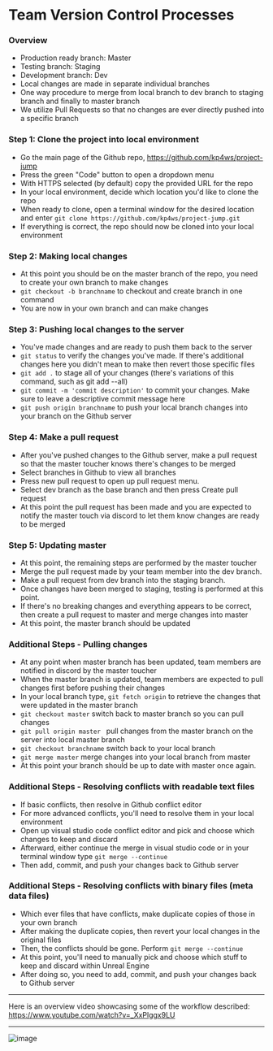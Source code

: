 # Team Version Control Processes

### Overview
- Production ready branch: Master
- Testing branch: Staging
- Development branch: Dev
- Local changes are made in separate individual branches
- One way procedure to merge from local branch to dev branch to staging branch and finally to master branch
- We utilize Pull Requests so that no changes are ever directly pushed into a specific branch

### Step 1: Clone the project into local environment
- Go the main page of the Github repo, https://github.com/kp4ws/project-jump
- Press the green "Code" button to open a dropdown menu
- With HTTPS selected (by default) copy the provided URL for the repo
- In your local environment, decide which location you'd like to clone the repo
- When ready to clone, open a terminal window for the desired location and enter `git clone https://github.com/kp4ws/project-jump.git`
- If everything is correct, the repo should now be cloned into your local environment

### Step 2: Making local changes
- At this point you should be on the master branch of the repo, you need to create your own branch to make changes
- `git checkout -b branchname` to checkout and create branch in one command
- You are now in your own branch and can make changes

### Step 3: Pushing local changes to the server
- You've made changes and are ready to push them back to the server
- `git status` to verify the changes you've made. If there's additional changes here you didn't mean to make then revert those specific files
- `git add .` to stage all of your changes (there's variations of this command, such as git add --all)
- `git commit -m 'commit description'` to commit your changes. Make sure to leave a descriptive commit message here
- `git push origin branchname` to push your local branch changes into your branch on the Github server

### Step 4: Make a pull request
- After you've pushed changes to the Github server, make a pull request so that the master toucher knows there's changes to be merged
- Select branches in Github to view all branches
- Press new pull request to open up pull request menu.
- Select dev branch as the base branch and then press Create pull request
- At this point the pull request has been made and you are expected to notify the master touch via discord to let them know changes are ready to be merged

### Step 5: Updating master
- At this point, the remaining steps are performed by the master toucher
- Merge the pull request made by your team member into the dev branch.
- Make a pull request from dev branch into the staging branch.
- Once changes have been merged to staging, testing is performed at this point.
- If there's no breaking changes and everything appears to be correct, then create a pull request to master and merge changes into master
- At this point, the master branch should be updated

### Additional Steps - Pulling changes
- At any point when master branch has been updated, team members are notified in discord by the master toucher
- When the master branch is updated, team members are expected to pull changes first before pushing their changes
- In your local branch type, `git fetch origin` to retrieve the changes that were updated in the master branch
- `git checkout master` switch back to master branch so you can pull changes
- `git pull origin master ` pull changes from the master branch on the server into local master branch
- `git checkout branchname` switch back to your local branch
- `git merge master` merge changes into your local branch from master
- At this point your branch should be up to date with master once again.

### Additional Steps - Resolving conflicts with readable text files
- If basic conflicts, then resolve in Github conflict editor
- For more advanced conflicts, you'll need to resolve them in your local environment
- Open up visual studio code conflict editor and pick and choose which changes to keep and discard
- Afterward, either continue the merge in visual studio code or in your terminal window type `git merge --continue`
- Then add, commit, and push your changes back to Github server

### Additional Steps - Resolving conflicts with binary files (meta data files)
- Which ever files that have conflicts, make duplicate copies of those in your own branch
- After making the duplicate copies, then revert your local changes in the original files
- Then, the conflicts should be gone. Perform `git merge --continue`
- At this point, you'll need to manually pick and choose which stuff to keep and discard within Unreal Engine
- After doing so, you need to add, commit, and push your changes back to Github server

---

Here is an overview video showcasing some of the workflow described:  
https://www.youtube.com/watch?v=_XxPlggx9LU

--- 

![image](https://github.com/kp4ws/project-jump/assets/58745400/df1e218e-fb26-4d5c-b88e-5830db6b676e)
